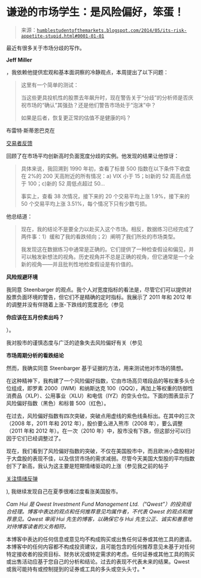 <!--yml

类别：未分类

日期：2024-05-18 03:39:40

-->

# 谦逊的市场学生：是风险偏好，笨蛋！

> 来源：[`humblestudentofthemarkets.blogspot.com/2014/05/its-risk-appetite-stupid.html#0001-01-01`](https://humblestudentofthemarkets.blogspot.com/2014/05/its-risk-appetite-stupid.html#0001-01-01)

最近有很多关于市场分歧的写作。

**Jeff Miller**

，我依赖他提供宏观和基本面洞察的冷静观点，本周提出了以下问题：

> 这里有一个简单的测试：
> 
> 当这些更具投机性的股票去年飙升时，现在警告关于“分歧”的分析师是否庆祝市场的“确认”其强劲？还是他们警告市场处于“泡沫”中？
> 
> 如果是后者，恢复更正常的估值不是健康的吗？

布雷特·斯蒂恩巴克在

[交易者反馈](http://traderfeed.blogspot.ca/2014/05/when-stock-index-is-strong-and-stocks.html)

回顾了在市场平均创新高时负面宽度分歧的实例。他发现的结果让他惊讶：

> 具体来说，我回溯到 1990 年初，查看了标普 500 指数在以下条件下收盘在 2%的 200 天高附近的所有情况：a) VIX 小于 15；b)新的 52 周高点低于 100；c)新的 52 周低点超过 50...
> 
> 事实上，查看 38 次情况，接下来的 20 个交易平均上涨 1.9%，接下来的 50 个交易平均上涨 3.51%，每个情况下只有少数亏损。

他总结道：

> 现在，我的结论不是要全力以赴买入这个市场。相反，数据练习已经完成了两件事：1）缓和了我的看跌倾向；2）阐明了我们所处的市场类型。
> 
> 我发现这在数据练习中通常是正确的。它们提供了一种检查假设和偏见，并可以触发新想法的视角。历史视角并不总是正确的视角，但它通常是一个全新的视角——并且批判性地检查假设是有价值的。

**风险规避环境**

我同意 Steenbarger 的观点。我个人对宽度指标的看法是，尽管它们可以提供对股票负面环境的警告，但它们不是精确的定时指标。我展示了 2011 年和 2012 年的调整并没有伴随着上涨-下跌线的宽度恶化（参见

**你应该在五月份卖出吗？**

）。

我对股市的谨慎态度与广泛的迹象失去风险偏好有关（参见

**市场周期分析的看跌结论**

然而，我确实同意 Steenbarger 基于证据的方法，用来测试他对市场的猜想。

在这种精神下，我构建了一个风险偏好指数，它由市场高贝塔段品的等权重多头仓位组成，即罗素 2000（IWM）和纳斯达克 100（QQQ），再加上等权重的防御性消费品（XLP）、公用事业（XLU）和电信（IYZ）的空头仓位。下面的图表显示了风险偏好指数（黑色）和标普 500（红色）。

在过去，风险偏好指数有四次突破，突破点用虚线的紫色线条标出。在其中的三次（2008 年，2011 年和 2012 年），股价要么进入熊市（2008 年），要么调整（2011 年和 2012 年）。在一次（2010 年）中，股市没有下跌，但这部分可以归因于它们已经调整过了。

现在，我们看到了风险偏好指数的突破，不仅在美国股市中，而且欧洲小盘股相对于大盘股的表现不佳，以及信贷市场的需求减弱。尽管今天美国大型股的平均指数创下了新高，我认为这主要是短期情绪驱动的上涨（参见我之前的帖子

[关注情绪反弹](http://humblestudentofthemarkets.blogspot.com/2014/05/watch-for-sentimental-rally.html)

), 我继续发现自己在夏季很难过度看涨美国股市。

*Cam Hui 是 Qwest Investment Fund Management Ltd.（“Qwest”）的投资组合经理。博客中表达的观点和任何推荐意见均属作者，不代表 Qwest 的观点和推荐意见。Qwest 审阅 Hui 先生的博客，以确保它与 Hui 先生公正、诚实和善意地对待博客读者的义务相符。*

本博客中表达的任何信息或意见均不构成购买或出售任何证券或其他工具的邀请。本博客中的任何内容都不构成投资建议，且可能包含的任何推荐意见未基于对任何特定接收者的投资目标、财务状况或特定需求的考虑。任何证券或其他工具的购买或出售活动应基于您自己的分析和结论。过去的表现不代表未来的结果。Qwest 或我可能持有或控制提到的证券或工具的多头或空头头寸。*
